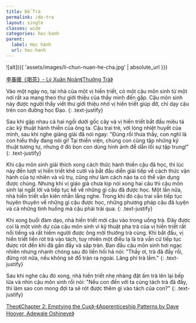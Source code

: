 ```yaml
---
title: Đổ Trà
permalink: /do-tra
layout: single
classes: wide
categories: hoc-hanh
parent:
  label: Học hành
  url: hoc-hanh
---
```


![alt]({{ 'assets/images/li-chun-nuan-he-cha.jpg' | absolute_url }})
> <cite>
<a target="_blank" href="https://www.artisoo.com/page.html?id=166.html">
李春暖《喝茶》- Lý Xuân Noãn《Thưởng Trà》
</a>
</cite>

Vào một ngày nọ, tại nhà của một vị hiền triết, có một cậu môn sinh từ một nơi rất xa mang theo thư giới thiệu của thầy mình đến gặp. Cậu môn sinh này được người thầy viết thư giới thiệu nhờ vị hiền triết giúp đỡ, chỉ dạy cậu trên con đường học Đạo. 
{: .text-justify}

Sau khi gặp nhau cả hai ngồi dưới gốc cây và vị hiền triết bắt đầu miêu tả các kỹ thuật hành thiền của ông ta. Cậu trai trẻ, với lòng nhiệt huyết của mình, sau khi nghe giảng giải đã nói ngay: "Đúng rồi thưa thầy, con nghĩ là con hiểu thầy đang nói gì! Tại thiền viện, chúng con cũng tập những kỹ thuật tương tự, nhưng ở đó bọn con dùng hình ảnh để dẫn lối sự tập trung!"
{: .text-justify}

Khi cậu môn sinh giải thích xong cách thức hành thiền cậu đã học, thì lúc này đến lượt vị hiền triết khẽ cười và bắt đầu diễn giải tiếp về cách thức vận hành của tự nhiên và vũ trụ, cũng như làm cách nào ta có thể vận dụng được chúng. Nhưng khi vị giáo già chưa kịp nói xong hai câu thì cậu môn sinh lại ngắt lời và tiếp tục kể về những gì cậu đã được học. Một lần nữa, nhà hiền triết vẫn kiên nhẫn lắng nghe. Trong khi đó cậu trai vẫn tiếp tục huyên thuyên về những gì cậu được học, những phương pháp cậu đã luyện và cả những tình huống mà cậu phải trải qua.
{: .text-justify}

Khi xong buổi đàm dạo, nhà hiền triết mời cậu vào trong uống trà. Đây được coi là một vinh dự của cậu môn sinh vì kỹ thuật pha trà của vị hiền triết rất nổi tiếng và rất hiếm người được ông mời thưởng trà cùng. Khi bắt đầu, vị hiền triết liền rót trà vào tách, tuy nhiên một điều lạ là trà vẫn cứ tiếp tục được rót đến khi đã gần đầy và sắp tràn. Ban đầu cậu môn sinh hơi ngạc nhiên nhưng nhanh chóng sau đó liền hối hả nói: "Thầy ơi, trà đã đầy rồi, đừng rót nữa, nếu không sẽ đổ tràn ra ngoài. Lãng phí trà lắm."
{: .text-justify}

Sau khi nghe câu đó xong, nhà hiền triết nhẹ nhàng đặt ấm trà lên lại bếp lửa và nhìn cậu môn sinh rồi nói: "Nếu con đến với ta cùng tách trà đã đầy, thì làm sao con mong đợi ta sẽ rót được thêm gì vào tách của con?"
{: .text-justify}

> <cite>
<a target="_blank" href="https://www.oreilly.com/library/view/apprenticeship-patterns/9780596806842/ch02.html">Theo《Chapter 2: Emptying the Cup》-《Apprenticeship Patterns by Dave Hoover, Adewale Oshineye》</a>
</cite>
